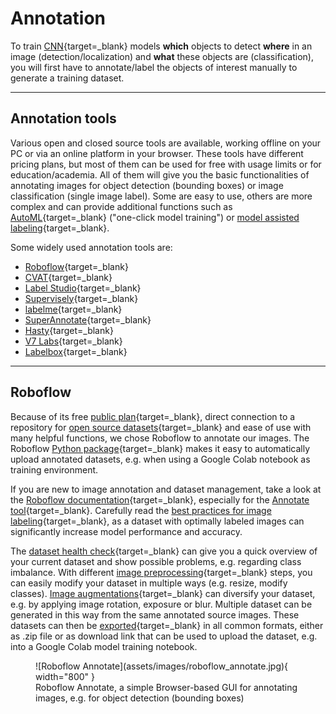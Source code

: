 # Annotation

To train [CNN](https://en.wikipedia.org/wiki/Convolutional_neural_network){target=_blank}
models **which** objects to detect **where** in an image (detection/localization)
and **what** these objects are (classification), you will first have to
annotate/label the objects of interest manually to generate a training dataset.

---

## Annotation tools

Various open and closed source tools are available, working offline on your PC
or via an online platform in your browser. These tools have different pricing plans,
but most of them can be used for free with usage limits or for education/academia.
All of them will give you the basic functionalities of annotating images for
object detection (bounding boxes) or image classification (single image label).
Some are easy to use, others are more complex and can provide additional functions
such as [AutoML](https://en.wikipedia.org/wiki/Automated_machine_learning){target=_blank}
("one-click model training") or
[model assisted labeling](https://docs.roboflow.com/annotate/model-assisted-labeling){target=_blank}.

Some widely used annotation tools are:

- [Roboflow](https://roboflow.com/){target=_blank}
- [CVAT](https://www.cvat.ai/){target=_blank}
- [Label Studio](https://labelstud.io/){target=_blank}
- [Supervisely](https://supervise.ly/){target=_blank}
- [labelme](https://github.com/wkentaro/labelme){target=_blank}
- [SuperAnnotate](https://www.superannotate.com/){target=_blank}
- [Hasty](https://hasty.ai/){target=_blank}
- [V7 Labs](https://www.v7labs.com/){target=_blank}
- [Labelbox](https://labelbox.com/){target=_blank}

---

## Roboflow

Because of its free [public plan](https://roboflow.com/pricing){target=_blank},
direct connection to a repository for
[open source datasets](https://roboflow.com/universe){target=_blank} and ease
of use with many helpful functions, we chose Roboflow to annotate our images.
The Roboflow [Python package](https://docs.roboflow.com/python){target=_blank}
makes it easy to automatically upload annotated datasets, e.g. when using a
Google Colab notebook as training environment.

If you are new to image annotation and dataset management, take a look at the
[Roboflow documentation](https://docs.roboflow.com/){target=_blank}, especially
for the [Annotate tool](https://docs.roboflow.com/annotate){target=_blank}.
Carefully read the
[best practices for image labeling](https://blog.roboflow.com/tips-for-how-to-label-images/){target=_blank},
as a dataset with optimally labeled images can significantly increase model
performance and accuracy.

The [dataset health check](https://docs.roboflow.com/dataset-health-check){target=_blank}
can give you a quick overview of your current dataset and show possible
problems, e.g. regarding class imbalance. With different
[image preprocessing](https://docs.roboflow.com/image-transformations/image-preprocessing){target=_blank}
steps, you can easily modify your dataset in multiple ways (e.g. resize,
modify classes).
[Image augmentations](https://docs.roboflow.com/image-transformations/image-augmentation){target=_blank}
can diversify your dataset, e.g. by applying image rotation, exposure or blur.
Multiple dataset can be generated in this way from the same annotated source
images. These datasets can then be
[exported](https://docs.roboflow.com/exporting-data){target=_blank} in all
common formats, either as .zip file or as download link that can be used to
upload the dataset, e.g. into a Google Colab model training notebook.

<figure markdown>
  ![Roboflow Annotate](assets/images/roboflow_annotate.jpg){ width="800" }
  <figcaption>Roboflow Annotate, a simple Browser-based GUI for annotating
              images, e.g. for object detection (bounding boxes)</figcaption>
</figure>
